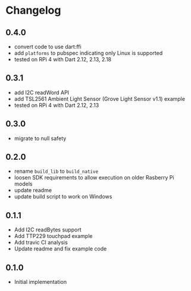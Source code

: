 # Changelog

## 0.4.0
* convert code to use dart:ffi
* add `platforms` to pubspec indicating only Linux is supported
* tested on RPi 4 with Dart 2.12, 2.13, 2.18

## 0.3.1
 * add I2C readWord API
 * add TSL2561 Ambient Light Sensor (Grove Light Sensor v1.1) example
* tested on RPi 4 with Dart 2.12, 2.13

## 0.3.0
 * migrate to null safety

## 0.2.0
 * rename `build_lib` to `build_native`
 * loosen SDK requirements to allow execution on older Rasberry Pi models
 * update readme
 * update build script to work on Windows

## 0.1.1
 * Add I2C readBytes support
 * Add TTP229 touchpad example
 * Add travic CI analysis
 * Update readme and fix example code

## 0.1.0
 * Initial implementation
